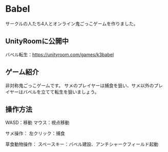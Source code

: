 # Babel

サークルの人たち4人とオンライン鬼ごっこゲームを作りました。

## UnityRoomに公開中

バベル転生：<https://unityroom.com/games/k3babel>

## ゲーム紹介

非対称鬼ごっこゲームです。
サメのプレイヤーは捕食を狙い、サメ以外のプレイヤーはバベルを立てて転生を狙いましょう。

## 操作方法

WASD：移動
マウス：視点移動

サメ操作：
左クリック：捕食

草食動物操作：
スペースキー：バベル建設、アンチシャークフィールド起動
